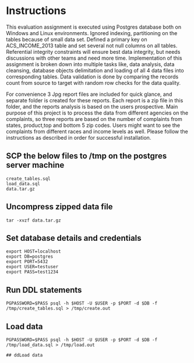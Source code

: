 # Instructions
This evaluation assignment is executed using Postgres database both on Windows and Linux environments.  Ignored indexing, partitioning on the tables because of small data set.  Defined a primary key on ACS_INCOME_2013 table and set several not null columns on all tables.  Referential integrity constraints will ensure best data integrity, but needs discussions with other teams and need more time.
Implementation of this assignment is broken down into multiple tasks like, data analysis, data cleansing, database objects delimitation and loading of all 4 data files into corresponding tables. Data validation is done by comparing the records count from source to target with random row checks for the data quality.

For convenience 3 Jpg report files are included for quick glance, and separate folder is created for these reports.  Each report is a zip file in this folder, and the reports analysis is based on the users prospective.  Main purpose of this project is to process the data from different agencies on the complaints, so three reports are based on the number of complaints from states, product,top and bottom 5 zip codes.  Users might want to see the complaints from different races and income levels as well.  Please follow the instructions as described in order for successful installation.
## SCP the below files to /tmp on the postgres server machine
```
create_tables.sql
load_data.sql
data.tar.gz
```

## Uncompress zipped data file
```
tar -xvzf data.tar.gz
```

## Set database details and credentials
```
export HOST=localhost
export DB=postgres
export PORT=5432
export USER=testuser
export PASS=test1234
```

## Run DDL statements
```
PGPASSWORD=$PASS psql -h $HOST -U $USER -p $PORT -d $DB -f /tmp/create_tables.sql > /tmp/create.out
```

## Load data
```
PGPASSWORD=$PASS psql -h $HOST -U $USER -p $PORT -d $DB -f /tmp/load_data.sql > /tmp/load.out

## ddLoad data
```
